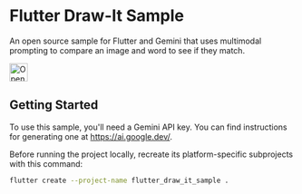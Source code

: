 # Flutter Draw-It Sample

An open source sample for Flutter and Gemini that uses multimodal
prompting to compare an image and word to see if they match.

<a href="https://idx.google.com/import?url=https://github.com/google-gemini/flutter-draw-it-sample">
<picture>
  <source media="(prefers-color-scheme: dark)" srcset="https://cdn.idx.dev/btn/open_dark_32@2x.png">
  <source media="(prefers-color-scheme: light)" srcset="https://cdn.idx.dev/btn/open_light_32@2x.png">
  <img height="32" alt="Open in IDX" src="https://cdn.idx.dev/btn/open_purple_32@2x.png">
</picture>
</a>

## Getting Started

To use this sample, you'll need a Gemini API key. You can find instructions
for generating one at https://ai.google.dev/.

Before running the project locally, recreate its platform-specific subprojects
with this command:

```bash
flutter create --project-name flutter_draw_it_sample .
```
